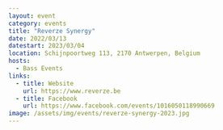 ```yaml
---
layout: event
category: events
title: "Reverze Synergy"
date: 2022/03/13
datestart: 2023/03/04
location: Schijnpoortweg 113, 2170 Antwerpen, Belgium
hosts:
  - Bass Events
links:
  - title: Website
    url: https://www.reverze.be
  - title: Facebook
    url: https://www.facebook.com/events/1016050118990669
image: /assets/img/events/reverze-synergy-2023.jpg
---
```

